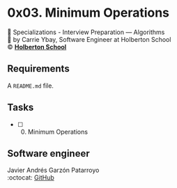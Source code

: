 # 0x03. Minimum Operations
:open_file_folder: Specializations - Interview Preparation ― Algorithms  
:bust_in_silhouette: by Carrie Ybay, Software Engineer at Holberton School  
:copyright: **[Holberton School](https://www.holbertonschool.com/)**

## Requirements
A ```README.md``` file.

## Tasks
* [ ] 0. Minimum Operations

## Software engineer
Javier Andrés Garzón Patarroyo  
:octocat: [GitHub](https://github.com/javierandresgp/)

